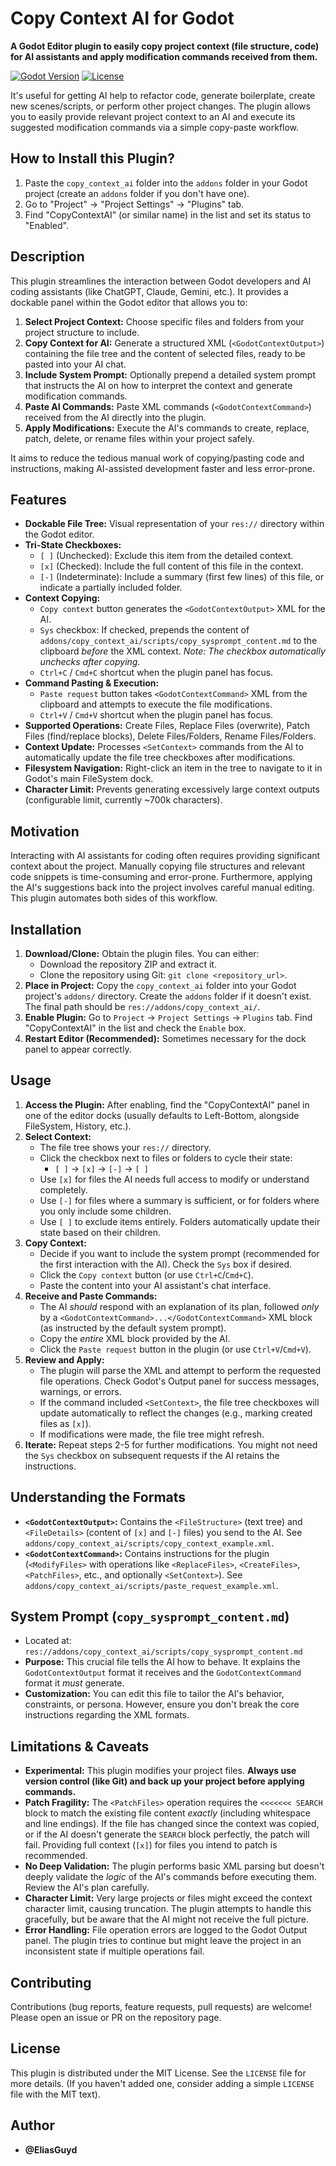 # Copy Context AI for Godot

**A Godot Editor plugin to easily copy project context (file structure, code) for AI assistants and apply modification commands received from them.**

[![Godot Version](https://img.shields.io/badge/Godot-4.x-blue?logo=godotengine)](https://godotengine.org)
[![License](https://img.shields.io/badge/License-MIT-green.svg)](LICENSE) <!-- Adjust if your license is different -->

It's useful for getting AI help to refactor code, generate boilerplate, create new scenes/scripts, or perform other project changes. The plugin allows you to easily provide relevant project context to an AI and execute its suggested modification commands via a simple copy-paste workflow.

## How to Install this Plugin?

1.  Paste the `copy_context_ai` folder into the `addons` folder in your Godot project (create an `addons` folder if you don't have one).
2.  Go to "Project" -> "Project Settings" -> "Plugins" tab.
3.  Find "CopyContextAI" (or similar name) in the list and set its status to "Enabled".

## Description

This plugin streamlines the interaction between Godot developers and AI coding assistants (like ChatGPT, Claude, Gemini, etc.). It provides a dockable panel within the Godot editor that allows you to:

1.  **Select Project Context:** Choose specific files and folders from your project structure to include.
2.  **Copy Context for AI:** Generate a structured XML (`<GodotContextOutput>`) containing the file tree and the content of selected files, ready to be pasted into your AI chat.
3.  **Include System Prompt:** Optionally prepend a detailed system prompt that instructs the AI on how to interpret the context and generate modification commands.
4.  **Paste AI Commands:** Paste XML commands (`<GodotContextCommand>`) received from the AI directly into the plugin.
5.  **Apply Modifications:** Execute the AI's commands to create, replace, patch, delete, or rename files within your project safely.

It aims to reduce the tedious manual work of copying/pasting code and instructions, making AI-assisted development faster and less error-prone.

## Features

*   **Dockable File Tree:** Visual representation of your `res://` directory within the Godot editor.
*   **Tri-State Checkboxes:**
    *   `[ ]` (Unchecked): Exclude this item from the detailed context.
    *   `[x]` (Checked): Include the full content of this file in the context.
    *   `[-]` (Indeterminate): Include a summary (first few lines) of this file, or indicate a partially included folder.
*   **Context Copying:**
    *   `Copy context` button generates the `<GodotContextOutput>` XML for the AI.
    *   `Sys` checkbox: If checked, prepends the content of `addons/copy_context_ai/scripts/copy_sysprompt_content.md` to the clipboard *before* the XML context. *Note: The checkbox automatically unchecks after copying.*
    *   `Ctrl+C` / `Cmd+C` shortcut when the plugin panel has focus.
*   **Command Pasting & Execution:**
    *   `Paste request` button takes `<GodotContextCommand>` XML from the clipboard and attempts to execute the file modifications.
    *   `Ctrl+V` / `Cmd+V` shortcut when the plugin panel has focus.
*   **Supported Operations:** Create Files, Replace Files (overwrite), Patch Files (find/replace blocks), Delete Files/Folders, Rename Files/Folders.
*   **Context Update:** Processes `<SetContext>` commands from the AI to automatically update the file tree checkboxes after modifications.
*   **Filesystem Navigation:** Right-click an item in the tree to navigate to it in Godot's main FileSystem dock.
*   **Character Limit:** Prevents generating excessively large context outputs (configurable limit, currently ~700k characters).

## Motivation

Interacting with AI assistants for coding often requires providing significant context about the project. Manually copying file structures and relevant code snippets is time-consuming and error-prone. Furthermore, applying the AI's suggestions back into the project involves careful manual editing. This plugin automates both sides of this workflow.

## Installation

1.  **Download/Clone:** Obtain the plugin files. You can either:
    *   Download the repository ZIP and extract it.
    *   Clone the repository using Git: `git clone <repository_url>`.
2.  **Place in Project:** Copy the `copy_context_ai` folder into your Godot project's `addons/` directory. Create the `addons` folder if it doesn't exist. The final path should be `res://addons/copy_context_ai/`.
3.  **Enable Plugin:** Go to `Project` -> `Project Settings` -> `Plugins` tab. Find "CopyContextAI" in the list and check the `Enable` box.
4.  **Restart Editor (Recommended):** Sometimes necessary for the dock panel to appear correctly.

## Usage

1.  **Access the Plugin:** After enabling, find the "CopyContextAI" panel in one of the editor docks (usually defaults to Left-Bottom, alongside FileSystem, History, etc.).
2.  **Select Context:**
    *   The file tree shows your `res://` directory.
    *   Click the checkbox next to files or folders to cycle their state:
        *   `[ ]` -> `[x]` -> `[-]` -> `[ ]`
    *   Use `[x]` for files the AI needs full access to modify or understand completely.
    *   Use `[-]` for files where a summary is sufficient, or for folders where you only include some children.
    *   Use `[ ]` to exclude items entirely. Folders automatically update their state based on their children.
3.  **Copy Context:**
    *   Decide if you want to include the system prompt (recommended for the first interaction with the AI). Check the `Sys` box if desired.
    *   Click the `Copy context` button (or use `Ctrl+C`/`Cmd+C`).
    *   Paste the content into your AI assistant's chat interface.
4.  **Receive and Paste Commands:**
    *   The AI *should* respond with an explanation of its plan, followed *only* by a `<GodotContextCommand>...</GodotContextCommand>` XML block (as instructed by the default system prompt).
    *   Copy the *entire* XML block provided by the AI.
    *   Click the `Paste request` button in the plugin (or use `Ctrl+V`/`Cmd+V`).
5.  **Review and Apply:**
    *   The plugin will parse the XML and attempt to perform the requested file operations. Check Godot's Output panel for success messages, warnings, or errors.
    *   If the command included `<SetContext>`, the file tree checkboxes will update automatically to reflect the changes (e.g., marking created files as `[x]`).
    *   If modifications were made, the file tree might refresh.
6.  **Iterate:** Repeat steps 2-5 for further modifications. You might not need the `Sys` checkbox on subsequent requests if the AI retains the instructions.

## Understanding the Formats

*   **`<GodotContextOutput>`:** Contains the `<FileStructure>` (text tree) and `<FileDetails>` (content of `[x]` and `[-]` files) you send to the AI. See `addons/copy_context_ai/scripts/copy_context_example.xml`.
*   **`<GodotContextCommand>`:** Contains instructions for the plugin (`<ModifyFiles>` with operations like `<ReplaceFiles>`, `<CreateFiles>`, `<PatchFiles>`, etc., and optionally `<SetContext>`). See `addons/copy_context_ai/scripts/paste_request_example.xml`.

## System Prompt (`copy_sysprompt_content.md`)

*   Located at: `res://addons/copy_context_ai/scripts/copy_sysprompt_content.md`
*   **Purpose:** This crucial file tells the AI how to behave. It explains the `GodotContextOutput` format it receives and the `GodotContextCommand` format it *must* generate.
*   **Customization:** You can edit this file to tailor the AI's behavior, constraints, or persona. However, ensure you don't break the core instructions regarding the XML formats.

## Limitations & Caveats

*   **Experimental:** This plugin modifies your project files. **Always use version control (like Git) and back up your project before applying commands.**
*   **Patch Fragility:** The `<PatchFiles>` operation requires the `<<<<<<< SEARCH` block to match the existing file content *exactly* (including whitespace and line endings). If the file has changed since the context was copied, or if the AI doesn't generate the `SEARCH` block perfectly, the patch will fail. Providing full context (`[x]`) for files you intend to patch is recommended.
*   **No Deep Validation:** The plugin performs basic XML parsing but doesn't deeply validate the *logic* of the AI's commands before executing them. Review the AI's plan carefully.
*   **Character Limit:** Very large projects or files might exceed the context character limit, causing truncation. The plugin attempts to handle this gracefully, but be aware that the AI might not receive the full picture.
*   **Error Handling:** File operation errors are logged to the Godot Output panel. The plugin tries to continue but might leave the project in an inconsistent state if multiple operations fail.

## Contributing

Contributions (bug reports, feature requests, pull requests) are welcome! Please open an issue or PR on the repository page.

## License

This plugin is distributed under the MIT License. See the `LICENSE` file for more details. (If you haven't added one, consider adding a simple `LICENSE` file with the MIT text).

## Author

*   **@EliasGuyd**